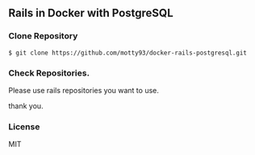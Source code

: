 ## Rails in Docker with PostgreSQL

### Clone Repository

```
$ git clone https://github.com/motty93/docker-rails-postgresql.git
```

### Check Repositories.

Please use rails repositories you want to use.

thank you.

### License

MIT
